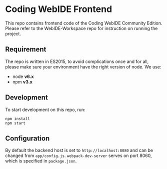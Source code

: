 # Coding WebIDE Frontend

This repo contains frontend code of the Coding WebIDE Community Edition. Please refer to the WebIDE-Workspace repo for instruction on running the project.

## Requirement

The repo is written in ES2015, to avoid complications once and for all, please make sure your environment have the right version of node. We use:

- node **v6.x**
- npm **v3.x**


## Development

To start development on this repo, run:
```
npm install
npm start
```

## Configuration

By default the backend host is set to `http://localhost:8080` and can be changed from `app/config.js`. `webpack-dev-server` serves on port 8060, which is specified in `package.json`.
